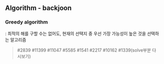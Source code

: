 ## Algorithm  - backjoon

### Greedy algorithm
: 최적의 해를 구할 수는 없어도, 현재의 선택지 중 우선 가장 가능성이 높은 것을 선택하는 알고리즘
> #2839 #11399 #11047 #5585 #1541 #2217 #10162 #1339(solve부분 다시보기)
